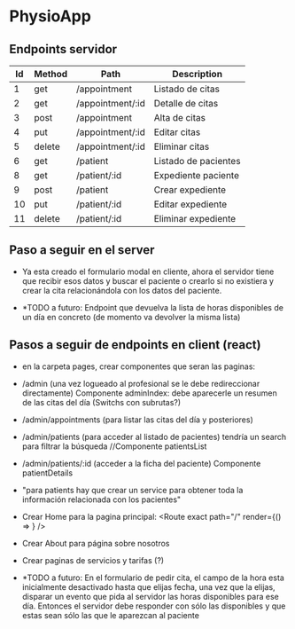 # PhysioApp

## Endpoints servidor

| Id | Method | Path | Description |
|----|--------|------|-------------|
| 1 | get | /appointment | Listado de citas|
| 2 | get | /appointment/:id | Detalle de citas|
| 3 | post | /appointment | Alta de citas|
| 4 | put | /appointment/:id| Editar citas|
| 5 | delete | /appointment/:id| Eliminar citas|
| 6 | get | /patient | Listado de pacientes|
| 8 | get | /patient/:id | Expediente paciente|
| 9 | post | /patient | Crear expediente|
| 10 | put | /patient/:id | Editar expediente|
| 11 | delete | /patient/:id | Eliminar expediente|


## Paso a seguir en el server 

- Ya esta creado el formulario modal en cliente, ahora el servidor tiene que recibir esos datos y buscar el paciente o crearlo si no existiera y crear la cita relacionándola con los datos del paciente.

- *TODO a futuro: Endpoint que devuelva la lista de horas disponibles de un día en concreto (de momento va devolver la misma lista)

## Pasos a seguir de endpoints en client (react)

- en la carpeta pages, crear componentes que seran las paginas:

- /admin (una vez logueado al profesional se le debe redireccionar directamente) Componente adminIndex: debe aparecerle un resumen de las citas del día (Switchs con subrutas?)

- /admin/appointments (para listar las citas del día y posteriores)

- /admin/patients (para acceder al listado de pacientes) tendría un search para filtrar la búsqueda //Componente patientsList

- /admin/patients/:id (acceder a la ficha del paciente) Componente patientDetails

- "para patients hay que crear un service para obtener toda la información relacionada con los pacientes"


- Crear Home para la pagina principal:
          <Route exact path="/" render={() => <Home />} />

- Crear About para página sobre nosotros

- Crear paginas de servicios y tarifas (?)

- *TODO a futuro: En el formulario de pedir cita, el campo de la hora esta inicialmente desactivado hasta que elijas fecha, una vez que la elijas, disparar un evento que pida al servidor las horas disponibles para ese día.
Entonces el servidor debe responder con sólo las disponibles y que estas sean sólo las que le aparezcan al paciente
